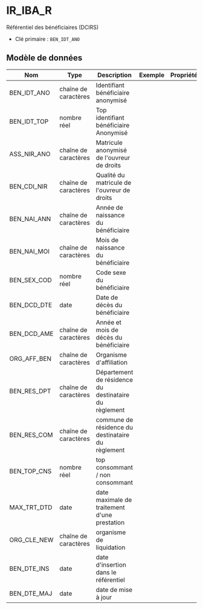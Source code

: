 # IR_IBA_R

Référentiel des bénéficiaires (DCIRS)

- Clé primaire : `BEN_IDT_ANO`

## Modèle de données

|Nom|Type|Description|Exemple|Propriétés|
|-|-|-|-|-|
|BEN_IDT_ANO|chaîne de caractères|Identifiant bénéficiaire anonymisé|||
|BEN_IDT_TOP|nombre réel|Top identifiant bénéficiaire Anonymisé|||
|ASS_NIR_ANO|chaîne de caractères|Matricule anonymisé de l'ouvreur de droits|||
|BEN_CDI_NIR|chaîne de caractères|Qualité du matricule de l'ouvreur de droits|||
|BEN_NAI_ANN|chaîne de caractères|Année de naissance du bénéficiaire|||
|BEN_NAI_MOI|chaîne de caractères|Mois de naissance du bénéficiaire|||
|BEN_SEX_COD|nombre réel|Code sexe du bénéficiaire|||
|BEN_DCD_DTE|date|Date de décès du bénéficiaire|||
|BEN_DCD_AME|chaîne de caractères|Année et mois de décès du bénéficiaire|||
|ORG_AFF_BEN|chaîne de caractères|Organisme d'affiliation|||
|BEN_RES_DPT|chaîne de caractères|Département de résidence du destinataire du règlement|||
|BEN_RES_COM|chaîne de caractères|commune de résidence du destinataire du règlement|||
|BEN_TOP_CNS|nombre réel|top consommant / non consommant|||
|MAX_TRT_DTD|date|date maximale de traitement d'une prestation|||
|ORG_CLE_NEW|chaîne de caractères|organisme de liquidation|||
|BEN_DTE_INS|date|date d'insertion dans le référentiel|||
|BEN_DTE_MAJ|date|date de mise à jour|||
